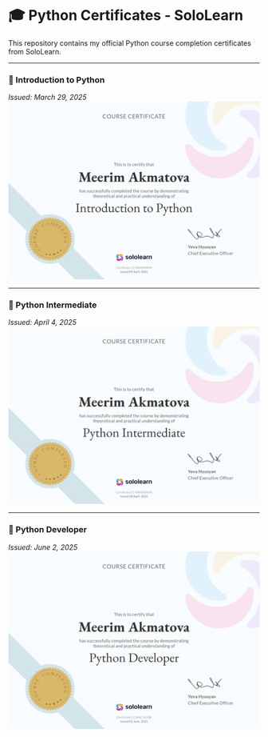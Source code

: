 # 🎓 Python Certificates - SoloLearn

This repository contains my official Python course completion certificates from SoloLearn.

---

### 📘 Introduction to Python  
*Issued: March 29, 2025*  
![Intro to Python](./Python%20Introduction.png)

---

### 📗 Python Intermediate  
*Issued: April 4, 2025*  
![Python Intermediate](./Python%20Intermediate.png)

---

### 📙 Python Developer  
*Issued: June 2, 2025*  
![Python Developer](./Python%20Developer.png)
